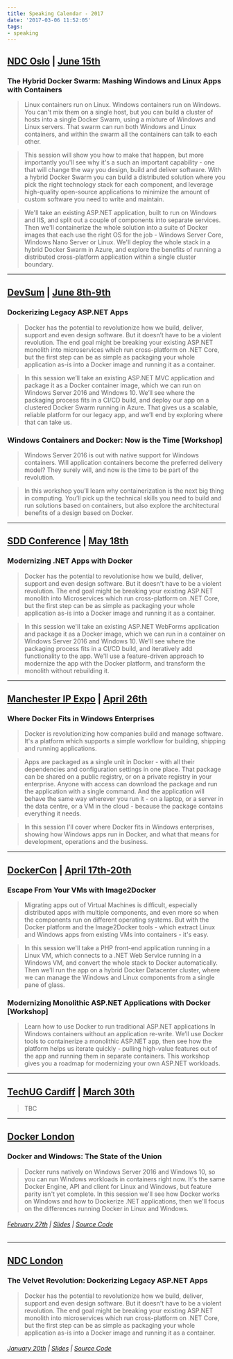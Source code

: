 ```yaml
---
title: Speaking Calendar - 2017
date: '2017-03-06 11:52:05'
tags:
- speaking
---
```


## [NDC Oslo](https://www.meetup.com/Docker-London/) | [June 15th](http://ndcoslo.com/talk/the-hybrid-docker-swarm-mashing-windows-and-linux-apps-with-containers/)

### The Hybrid Docker Swarm: Mashing Windows and Linux Apps with Containers

> Linux containers run on Linux. Windows containers run on Windows. You can't mix them on a single host, but you can build a cluster of hosts into a single Docker Swarm, using a mixture of Windows and Linux servers. That swarm can run both Windows and Linux containers, and within the swarm all the containers can talk to each other.

> This session will show you how to make that happen, but more importantly you'll see why it's a such an important capability - one that will change the way you design, build and deliver software. With a hybrid Docker Swarm you can build a distributed solution where you pick the right technology stack for each component, and leverage high-quality open-source applications to minimize the amount of custom software you need to write and maintain.

> We'll take an existing ASP.NET application, built to run on Windows and IIS, and split out a couple of components into separate services. Then we'll containerize the whole solution into a suite of Docker images that each use the right OS for the job - Windows Server Core, Windows Nano Server or Linux. We'll deploy the whole stack in a hybrid Docker Swarm in Azure, and explore the benefits of running a distributed cross-platform application within a single cluster boundary.

* * *

## [DevSum](http://www.devsum.se) | [June 8th-9th](http://www.devsum.se/speaker/elton-stoneman/)

### Dockerizing Legacy ASP.NET Apps

> Docker has the potential to revolutionize how we build, deliver, support and even design software. But it doesn’t have to be a violent revolution. The end goal might be breaking your existing ASP.NET monolith into microservices which run cross-platform on .NET Core, but the first step can be as simple as packaging your whole application as-is into a Docker image and running it as a container.

> In this session we’ll take an existing ASP.NET MVC application and package it as a Docker container image, which we can run on Windows Server 2016 and Windows 10. We’ll see where the packaging process fits in a CI/CD build, and deploy our app on a clustered Docker Swarm running in Azure. That gives us a scalable, reliable platform for our legacy app, and we’ll end by exploring where that can take us.

### Windows Containers and Docker: Now is the Time [Workshop]

> Windows Server 2016 is out with native support for Windows containers. Will application containers become the preferred delivery model? They surely will, and now is the time to be part of the revolution.

> In this workshop you’ll learn why containerization is the next big thing in computing. You’ll pick up the technical skills you need to build and run solutions based on containers, but also explore the architectural benefits of a design based on Docker.

* * *

## [SDD Conference](http://sddconf.com) | [May 18th](http://sddconf.com/agenda/?p=5050)

### Modernizing .NET Apps with Docker

> Docker has the potential to revolutionise how we build, deliver, support and even design software. But it doesn't have to be a violent revolution. The end goal might be breaking your existing ASP.NET monolith into Microservices which run cross-platform on .NET Core, but the first step can be as simple as packaging your whole application as-is into a Docker image and running it as a container.

> In this session we'll take an existing ASP.NET WebForms application and package it as a Docker image, which we can run in a container on Windows Server 2016 and Windows 10. We'll see where the packaging process fits in a CI/CD build, and iteratively add functionality to the app. We'll use a feature-driven approach to modernize the app with the Docker platform, and transform the monolith without rebuilding it.

* * *

## [Manchester IP Expo](http://www.ipexpomanchester.com) | [April 26th](http://www.ipexpomanchester.com/Seminar-Planner/Keynote-Theatre/Wednesday-26-April-2017/Where-Docker-fits-in-Windows-Enterprises)

### Where Docker Fits in Windows Enterprises

> Docker is revolutionizing how companies build and manage software. It's a platform which supports a simple workflow for building, shipping and running applications.

> Apps are packaged as a single unit in Docker - with all their dependencies and configuration settings in one place. That package can be shared on a public registry, or on a private registry in your enterprise. Anyone with access can download the package and run the application with a single command. And the application will behave the same way wherever you run it - on a laptop, or a server in the data centre, or a VM in the cloud - because the package contains everything it needs.

> In this session I'll cover where Docker fits in Windows enterprises, showing how Windows apps run in Docker, and what that means for development, operations and the business.

* * *

## [DockerCon](https://2017.dockercon.com/) | [April 17th-20th](https://dockercon.smarteventscloud.com/connect/sessionDetail.ww?SESSION_ID=107848)

### Escape From Your VMs with Image2Docker

> Migrating apps out of Virtual Machines is difficult, especially distributed apps with multiple components, and even more so when the components run on different operating systems. But with the Docker platform and the Image2Docker tools - which extract Linux and Windows apps from existing VMs into containers - it's easy.

> In this session we'll take a PHP front-end application running in a Linux VM, which connects to a .NET Web Service running in a Windows VM, and convert the whole stack to Docker automatically. Then we'll run the app on a hybrid Docker Datacenter cluster, where we can manage the Windows and Linux components from a single pane of glass.

### Modernizing Monolithic ASP.NET Applications with Docker [Workshop]

> Learn how to use Docker to run traditional ASP.NET applications In Windows containers without an application re-write. We’ll use Docker tools to containerize a monolithic ASP.NET app, then see how the platform helps us iterate quickly - pulling high-value features out of the app and running them in separate containers. This workshop gives you a roadmap for modernizing your own ASP.NET workloads.

* * *

## [TechUG Cardiff](https://www.meetup.com/Docker-London/) | [March 30th](http://www.technologyug.co.uk/Events/Cardiff/TechUG-Cardiff-Thurs-30th-March-2017)

> TBC

* * *

## [Docker London](https://www.meetup.com/Docker-London/)

### Docker and Windows: The State of the Union

> Docker runs natively on Windows Server 2016 and Windows 10, so you can run Windows workloads in containers right now. It's the same Docker Engine, API and client for Linux and Windows, but feature parity isn't yet complete. In this session we'll see how Docker works on Windows and how to Dockerize .NET applications, then we'll focus on the differences running Docker in Linux and Windows.

###### [February 27th](https://www.meetup.com/Docker-London/events/236635150/) | [Slides](https://www.slideshare.net/sixeyed/docker-and-windows-the-state-of-the-union) | [Source Code](https://github.com/sixeyed/presentations/tree/master/docker-london/docker-windows-state-union)

* * *

## [NDC London](http://ndc-london.com)

### The Velvet Revolution: Dockerizing Legacy ASP.NET Apps

> Docker has the potential to revolutionize how we build, deliver, support and even design software. But it doesn't have to be a violent revolution. The end goal might be breaking your existing ASP.NET monolith into microservices which run cross-platform on .NET Core, but the first step can be as simple as packaging your whole application as-is into a Docker image and running it as a container.

###### [January 20th](http://ndc-london.com/talk/the-velvet-revolution-dockerizing-legacy-asp-net-apps/) | [Slides](https://www.slideshare.net/sixeyed/the-velvet-revolution-modernizing-traditional-aspnet-apps-with-docker) | [Source Code](https://github.com/sixeyed/ndc-london-2017)
<!--kg-card-end: markdown-->